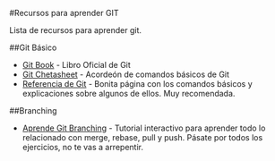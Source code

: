 #Recursos para aprender GIT


Lista de recursos para aprender git.

##Git Básico

*   [Git Book](https://git-scm.com/book/es/v1) -
Libro Oficial de Git
*   [Git Chetasheet](https://services.github.com/kit/downloads/github-git-cheat-sheet.pdf) -
Acordeón de comandos básicos de Git
*   [Referencia de Git](http://rogerdudler.github.io/git-guide/index.es.html) -
Bonita página con los comandos básicos y explicaciones sobre algunos de ellos.
Muy recomendada.


##Branching

*   [Aprende Git Branching](http://learngitbranching.js.org/) - Tutorial
interactivo para aprender todo lo relacionado con merge, rebase, pull y push.
Pásate por todos los ejercicios, no te vas a arrepentir.
